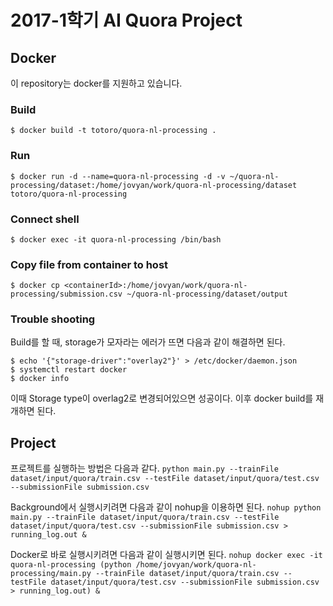 # 2017-1학기 AI Quora Project

## Docker
이 repository는 docker를 지원하고 있습니다.

### Build
`$ docker build -t totoro/quora-nl-processing .`

### Run
`$ docker run -d --name=quora-nl-processing -d -v ~/quora-nl-processing/dataset:/home/jovyan/work/quora-nl-processing/dataset totoro/quora-nl-processing`

### Connect shell 
`$ docker exec -it quora-nl-processing /bin/bash`

### Copy file from container to host
`$ docker cp <containerId>:/home/jovyan/work/quora-nl-processing/submission.csv ~/quora-nl-processing/dataset/output`

### Trouble shooting
Build를 할 때, storage가 모자라는 에러가 뜨면 다음과 같이 해결하면 된다.

```
$ echo '{"storage-driver":"overlay2"}' > /etc/docker/daemon.json 
$ systemctl restart docker
$ docker info
```

이때 Storage type이 overlag2로 변경되어있으면 성공이다. 이후 docker build를 재개하면 된다.

## Project
프로젝트를 실행하는 방법은 다음과 같다.
`python main.py --trainFile dataset/input/quora/train.csv --testFile dataset/input/quora/test.csv --submissionFile submission.csv`

Background에서 실행시키려면 다음과 같이 nohup을 이용하면 된다.
`nohup python main.py --trainFile dataset/input/quora/train.csv --testFile dataset/input/quora/test.csv --submissionFile submission.csv > running_log.out &`

Docker로 바로 실행시키려면 다음과 같이 실행시키면 된다.
`nohup docker exec -it quora-nl-processing (python /home/jovyan/work/quora-nl-processing/main.py --trainFile dataset/input/quora/train.csv --testFile dataset/input/quora/test.csv --submissionFile submission.csv > running_log.out) &`